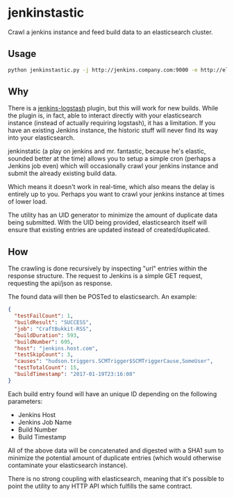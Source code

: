 # jenkinstastic
Crawl a jenkins instance and feed build data to an elasticsearch cluster.

## Usage
```bash
python jenkinstastic.py -j http://jenkins.company.com:9000 -e http://elasticsearch.company.com:9200
```

## Why
There is a [jenkins-logstash](https://github.com/jenkinsci/logstash-plugin) plugin, but this will work
for new builds. While the plugin is, in fact, able to interact directly with your elasticsearch instance
(instead of actually requiring logstash), it has a limitation. If you have an existing Jenkins instance,
the historic stuff will never find its way into your elasticsearch.

jenkinstatic (a play on jenkins and mr. fantastic, because he's elastic, sounded better at the time)
allows you to setup a simple cron (perhaps a Jenkins job even) which will occasionally crawl your
jenkins instance and submit the already existing build data.

Which means it doesn't work in real-time, which also means the delay is entirely up to you. Perhaps
you want to crawl your jenkins instance at times of lower load.

The utility has an UID generator to minimize the amount of duplicate data being submitted. With the
UID being provided, elasticsearch itself will ensure that existing entries are updated instead of
created/duplicated.

## How

The crawling is done recursively by inspecting "url" entries within the response structure.
The request to Jenkins is a simple GET request, requesting the api/json as response.

The found data will then be POSTed to elasticsearch. An example:

```json
{
  "testFailCount": 1, 
  "buildResult": "SUCCESS", 
  "job": "CraftBukkit-RSS", 
  "buildDuration": 593, 
  "buildNumber": 695, 
  "host": "jenkins.host.com", 
  "testSkipCount": 3, 
  "causes": "hudson.triggers.SCMTrigger$SCMTriggerCause,SomeUser", 
  "testTotalCount": 15, 
  "buildTimestamp": "2017-01-19T23:16:08"
}
```

Each build entry found will have an unique ID depending on the following parameters:
 - Jenkins Host
 - Jenkins Job Name
 - Build Number
 - Build Timestamp

All of the above data will be concatenated and digested with a SHA1 sum to minimize the
potential amount of duplicate entries (which would otherwise contaminate your elasticsearch
instance).

There is no strong coupling with elasticsearch, meaning that it's possible to point the
utility to any HTTP API which fulfills the same contract.
